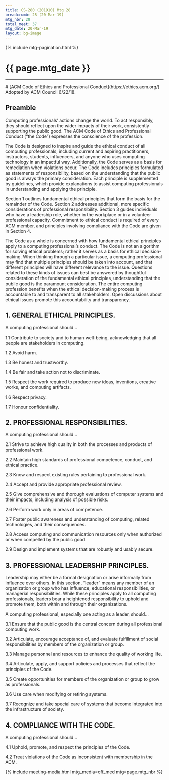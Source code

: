 ```yaml
---
title: CS-280 (201910) Mtg 28
breadcrumb: 28 (20-Mar-19)
mtg_nbr: 28
total_meet: 37
mtg_date: 20-Mar-19
layout: bg-image
---
```

{% include mtg-pagination.html %}
<h1 class="text-center">{{ page.mtg_date }}</h1>
<hr />
# [ACM Code of Ethics and Professional Conduct](https://ethics.acm.org/)
Adopted by ACM Council 6/22/18.

## Preamble
Computing professionals’ actions change the world. To act responsibly, they should reflect upon the wider impacts of their work, consistently supporting the public good. The ACM Code of Ethics and Professional Conduct (“the Code”) expresses the conscience of the profession.

The Code is designed to inspire and guide the ethical conduct of all computing professionals, including current and aspiring practitioners, instructors, students, influencers, and anyone who uses computing technology in an impactful way. Additionally, the Code serves as a basis for remediation when violations occur. The Code includes principles formulated as statements of responsibility, based on the understanding that the public good is always the primary consideration. Each principle is supplemented by guidelines, which provide explanations to assist computing professionals in understanding and applying the principle.

Section 1 outlines fundamental ethical principles that form the basis for the remainder of the Code. Section 2 addresses additional, more specific considerations of professional responsibility. Section 3 guides individuals who have a leadership role, whether in the workplace or in a volunteer professional capacity. Commitment to ethical conduct is required of every ACM member, and principles involving compliance with the Code are given in Section 4.

The Code as a whole is concerned with how fundamental ethical principles apply to a computing professional’s conduct. The Code is not an algorithm for solving ethical problems; rather it serves as a basis for ethical decision-making. When thinking through a particular issue, a computing professional may find that multiple principles should be taken into account, and that different principles will have different relevance to the issue. Questions related to these kinds of issues can best be answered by thoughtful consideration of the fundamental ethical principles, understanding that the public good is the paramount consideration. The entire computing profession benefits when the ethical decision-making process is accountable to and transparent to all stakeholders. Open discussions about ethical issues promote this accountability and transparency.

## 1. GENERAL ETHICAL PRINCIPLES.
A computing professional should…

1.1 Contribute to society and to human well-being, acknowledging that all people are stakeholders in computing.

1.2 Avoid harm.

1.3 Be honest and trustworthy.

1.4 Be fair and take action not to discriminate.

1.5 Respect the work required to produce new ideas, inventions, creative works, and computing artifacts.

1.6 Respect privacy.

1.7 Honour confidentiality.

## 2. PROFESSIONAL RESPONSIBILITIES.
A computing professional should…

2.1 Strive to achieve high quality in both the processes and products of professional work.

2.2 Maintain high standards of professional competence, conduct, and ethical practice.

2.3 Know and respect existing rules pertaining to professional work.

2.4 Accept and provide appropriate professional review.

2.5 Give comprehensive and thorough evaluations of computer systems and their impacts, including analysis of possible risks.

2.6 Perform work only in areas of competence.

2.7 Foster public awareness and understanding of computing, related technologies, and their consequences.

2.8 Access computing and communication resources only when authorized or when compelled by the public good.

2.9 Design and implement systems that are robustly and usably secure.

## 3. PROFESSIONAL LEADERSHIP PRINCIPLES.

Leadership may either be a formal designation or arise informally from influence over others. In this section, “leader” means any member of an organization or group who has influence, educational responsibilities, or managerial responsibilities. While these principles apply to all computing professionals, leaders bear a heightened responsibility to uphold and promote them, both within and through their organizations.

A computing professional, especially one acting as a leader, should…

3.1 Ensure that the public good is the central concern during all professional computing work.

3.2 Articulate, encourage acceptance of, and evaluate fulfillment of social responsibilities by members of the organization or group.

3.3 Manage personnel and resources to enhance the quality of working life.

3.4 Articulate, apply, and support policies and processes that reflect the principles of the Code.

3.5 Create opportunities for members of the organization or group to grow as professionals.

3.6 Use care when modifying or retiring systems.

3.7 Recognize and take special care of systems that become integrated into the infrastructure of society.

## 4. COMPLIANCE WITH THE CODE.
A computing professional should…

4.1 Uphold, promote, and respect the principles of the Code.

4.2 Treat violations of the Code as inconsistent with membership in the ACM.

{% include meeting-media.html mtg_media=off_med mtg=page.mtg_nbr %}
